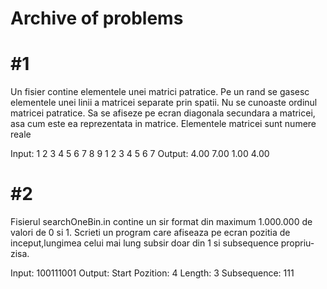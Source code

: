 # Archive of problems


# #1

Un fisier contine elementele unei matrici patratice. Pe un rand se gasesc
elementele unei linii a matricei separate prin spatii. Nu se cunoaste ordinul
matricei patratice. Sa se afiseze pe ecran diagonala secundara a matricei, asa cum
este ea reprezentata in matrice. Elementele matricei sunt numere reale

Input:
1 2 3 4
5 6 7 8
9 1 2 3
4 5 6 7
Output:
4.00 7.00 1.00 4.00

# #2

Fisierul searchOneBin.in contine un sir format din maximum 1.000.000 de valori
de 0 si 1. Scrieti un program care afiseaza pe ecran pozitia de inceput,lungimea
celui mai lung subsir doar din 1 si subsequence propriu-zisa.

Input: 100111001
Output:
Start Pozition: 4
Length: 3
Subsequence: 111


